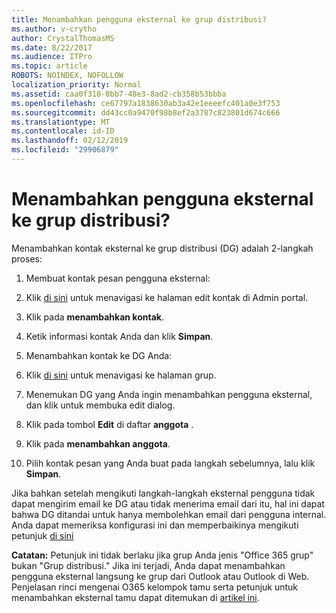 ```yaml
---
title: Menambahkan pengguna eksternal ke grup distribusi?
ms.author: v-crytho
author: CrystalThomasMS
ms.date: 8/22/2017
ms.audience: ITPro
ms.topic: article
ROBOTS: NOINDEX, NOFOLLOW
localization_priority: Normal
ms.assetid: caa0f310-0bb7-48e3-8ad2-cb358b53bbba
ms.openlocfilehash: ce67797a1838630ab3a42e1eeeefc401a0e3f753
ms.sourcegitcommit: dd43cc0a9470f98b8ef2a3787c823801d674c666
ms.translationtype: MT
ms.contentlocale: id-ID
ms.lasthandoff: 02/12/2019
ms.locfileid: "29906879"
---
```

# <a name="adding-external-users-to-a-distribution-group"></a>Menambahkan pengguna eksternal ke grup distribusi?

Menambahkan kontak eksternal ke grup distribusi (DG) adalah 2-langkah proses:
  
1. Membuat kontak pesan pengguna eksternal:
    
1. Klik [di sini](https://admin.microsoft.com/adminportal/home#/Contact) untuk menavigasi ke halaman edit kontak di Admin portal. 
    
2. Klik pada **menambahkan kontak**.
    
3. Ketik informasi kontak Anda dan klik **Simpan**.
    
2. Menambahkan kontak ke DG Anda:
    
1. Klik [di sini](https://admin.microsoft.com/adminportal/home#/groups) untuk menavigasi ke halaman grup. 
    
2. Menemukan DG yang Anda ingin menambahkan pengguna eksternal, dan klik untuk membuka edit dialog.
    
3. Klik pada tombol **Edit** di daftar **anggota** . 
    
4. Klik pada **menambahkan anggota**.
    
5. Pilih kontak pesan yang Anda buat pada langkah sebelumnya, lalu klik **Simpan**.
    
Jika bahkan setelah mengikuti langkah-langkah eksternal pengguna tidak dapat mengirim email ke DG atau tidak menerima email dari itu, hal ini dapat bahwa DG ditandai untuk hanya membolehkan email dari pengguna internal. Anda dapat memeriksa konfigurasi ini dan memperbaikinya mengikuti petunjuk [di sini](https://support.office.com/article/Fix-email-delivery-issues-for-error-code-5-7-133-in-Office-365-991abc19-7756-438f-abcb-39f69b80f284.aspx)
  
 **Catatan:** Petunjuk ini tidak berlaku jika grup Anda jenis "Office 365 grup" bukan "Grup distribusi." Jika ini terjadi, Anda dapat menambahkan pengguna eksternal langsung ke grup dari Outlook atau Outlook di Web. Penjelasan rinci mengenai O365 kelompok tamu serta petunjuk untuk menambahkan eksternal tamu dapat ditemukan di [artikel ini](https://support.office.com/article/Guest-access-in-Office-365-Groups-bfc7a840-868f-4fd6-a390-f347bf51aff6.aspx).
  

